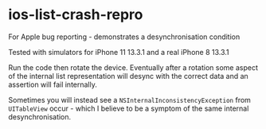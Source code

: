 # ios-list-crash-repro
For Apple bug reporting - demonstrates a desynchronisation condition

Tested with simulators for iPhone 11 13.3.1 and a real iPhone 8 13.3.1

Run the code then rotate the device. Eventually after a rotation some aspect of the internal 
list representation will desync with the correct data and an assertion will fail internally. 

Sometimes you will instead see a `NSInternalInconsistencyException` from `UITableView` occur - 
which I believe to be a symptom of the same internal desynchronisation. 
